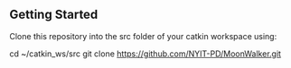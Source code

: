 ## Getting Started

Clone this repository into the src folder of your catkin workspace using:

cd ~/catkin_ws/src
git clone https://github.com/NYIT-PD/MoonWalker.git
